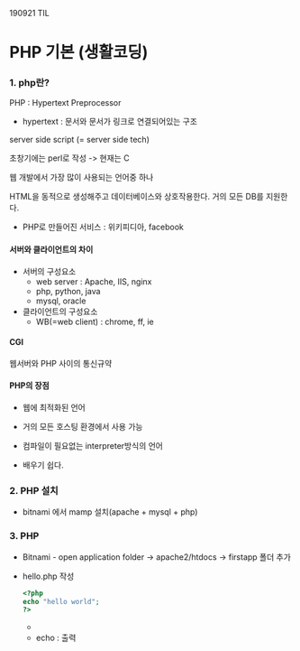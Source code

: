 190921 TIL

# PHP 기본 (생활코딩)



### 1. php란?

PHP : Hypertext Preprocessor

* hypertext : 문서와 문서가 링크로 연결되어있는 구조

server side script (= server side tech)

초창기에는 perl로 작성 -> 현재는 C

웹 개발에서 가장 많이 사용되는 언어중 하나

HTML을 동적으로 생성해주고 데이터베이스와 상호작용한다. 거의 모든 DB를 지원한다.

- PHP로 만들어진 서비스 : 위키피디아, facebook



#### 서버와 클라이언트의 차이

- 서버의 구성요소 
  - web server : Apache, IIS, nginx 
  - php, python, java 
  - mysql, oracle
- 클라이언트의 구성요소
  - WB(=web client) : chrome, ff, ie 



#### CGI

웹서버와 PHP 사이의 통신규약



#### PHP의 장점

- 웹에 최적화된 언어

- 거의 모든 호스팅 환경에서 사용 가능
- 컴파일이 필요없는 interpreter방식의 언어
- 배우기 쉽다.





### 2. PHP 설치

-  bitnami 에서 mamp 설치(apache + mysql + php)





### 3. PHP

- Bitnami - open application folder -> apache2/htdocs -> firstapp 폴더 추가

- hello.php 작성

  ```php
  <?php 
  echo "hello world";
  ?>
  ```

  - <?php : php문법이 시작됨을 알려줌
  - echo : 출력